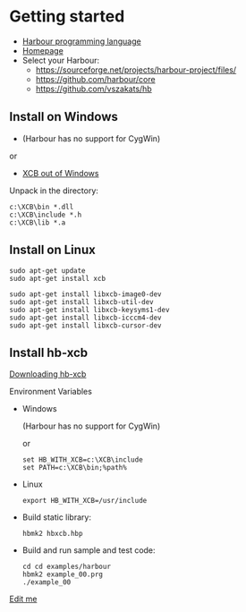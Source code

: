 # Getting started

- [Harbour programming language](https://en.wikipedia.org/wiki/Harbour_(programming_language))
- [Homepage](https://harbour.github.io)
- Select your Harbour:
   - https://sourceforge.net/projects/harbour-project/files/
   - https://github.com/harbour/core
   - https://github.com/vszakats/hb

## Install on Windows

- (Harbour has no support for CygWin)

or

- [XCB out of Windows](https://xcb.freedesktop.org/win32port)

Unpack in the directory:

```
c:\XCB\bin *.dll
c:\XCB\include *.h
c:\XCB\lib *.a
```


## Install on Linux

```
sudo apt-get update
sudo apt-get install xcb

sudo apt-get install libxcb-image0-dev
sudo apt-get install libxcb-util-dev
sudo apt-get install libxcb-keysyms1-dev
sudo apt-get install libxcb-icccm4-dev
sudo apt-get install libxcb-cursor-dev
```

## Install hb-xcb

[Downloading hb-xcb](https://github.com/rjopek/hb-xcb/archive/refs/heads/main.zip)

Environment Variables

- Windows

   (Harbour has no support for CygWin)

   or

   ```
   set HB_WITH_XCB=c:\XCB\include
   set PATH=c:\XCB\bin;%path%
   ```

- Linux

   ```
   export HB_WITH_XCB=/usr/include
   ```

- Build static library:

   ```
   hbmk2 hbxcb.hbp
   ```

- Build and run sample and test code:

   ```
   cd cd examples/harbour
   hbmk2 example_00.prg
   ./example_00
   ```

[Edit me](https://github.com/rjopek/hb-xcb/edit/main/examples/README.md)
